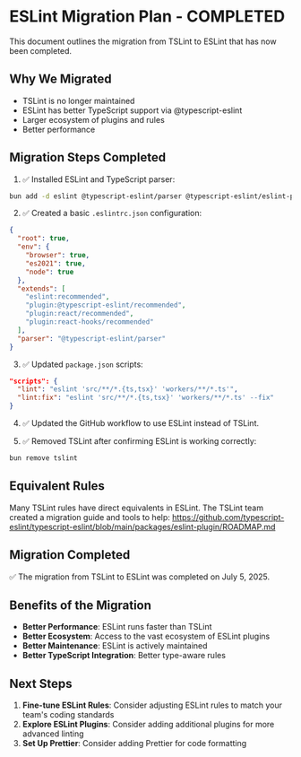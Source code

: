 # ESLint Migration Plan - COMPLETED

This document outlines the migration from TSLint to ESLint that has now been completed.

## Why We Migrated
- TSLint is no longer maintained
- ESLint has better TypeScript support via @typescript-eslint
- Larger ecosystem of plugins and rules
- Better performance

## Migration Steps Completed

1. ✅ Installed ESLint and TypeScript parser:
```bash
bun add -d eslint @typescript-eslint/parser @typescript-eslint/eslint-plugin
```

2. ✅ Created a basic `.eslintrc.json` configuration:
```json
{
  "root": true,
  "env": {
    "browser": true,
    "es2021": true,
    "node": true
  },
  "extends": [
    "eslint:recommended",
    "plugin:@typescript-eslint/recommended",
    "plugin:react/recommended",
    "plugin:react-hooks/recommended"
  ],
  "parser": "@typescript-eslint/parser"
}
```

3. ✅ Updated `package.json` scripts:
```json
"scripts": {
  "lint": "eslint 'src/**/*.{ts,tsx}' 'workers/**/*.ts'",
  "lint:fix": "eslint 'src/**/*.{ts,tsx}' 'workers/**/*.ts' --fix"
}
```

4. ✅ Updated the GitHub workflow to use ESLint instead of TSLint.

5. ✅ Removed TSLint after confirming ESLint is working correctly:
```bash
bun remove tslint
```

## Equivalent Rules

Many TSLint rules have direct equivalents in ESLint. The TSLint team created a migration guide and tools to help: https://github.com/typescript-eslint/typescript-eslint/blob/main/packages/eslint-plugin/ROADMAP.md

## Migration Completed

✅ The migration from TSLint to ESLint was completed on July 5, 2025.

## Benefits of the Migration

- **Better Performance**: ESLint runs faster than TSLint
- **Better Ecosystem**: Access to the vast ecosystem of ESLint plugins
- **Better Maintenance**: ESLint is actively maintained
- **Better TypeScript Integration**: Better type-aware rules

## Next Steps

1. **Fine-tune ESLint Rules**: Consider adjusting ESLint rules to match your team's coding standards
2. **Explore ESLint Plugins**: Consider adding additional plugins for more advanced linting
3. **Set Up Prettier**: Consider adding Prettier for code formatting
